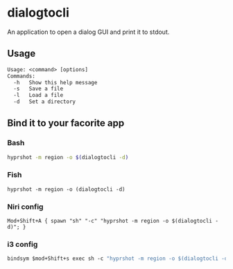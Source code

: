 # dialogtocli
An application to open a dialog GUI and print it to stdout.

## Usage
```txt
Usage: <command> [options]
Commands:
  -h   Show this help message
  -s   Save a file
  -l   Load a file
  -d   Set a directory
```

## Bind it to your facorite app

### Bash
```bash
hyprshot -m region -o $(dialogtocli -d)
```

### Fish
```fish
hyprshot -m region -o (dialogtocli -d)
```

### Niri config
```niri
Mod+Shift+A { spawn "sh" "-c" "hyprshot -m region -o $(dialogtocli -d)"; }
```

### i3 config
```i3
bindsym $mod+Shift+s exec sh -c "hyprshot -m region -o $(dialogtocli -d)"
```
